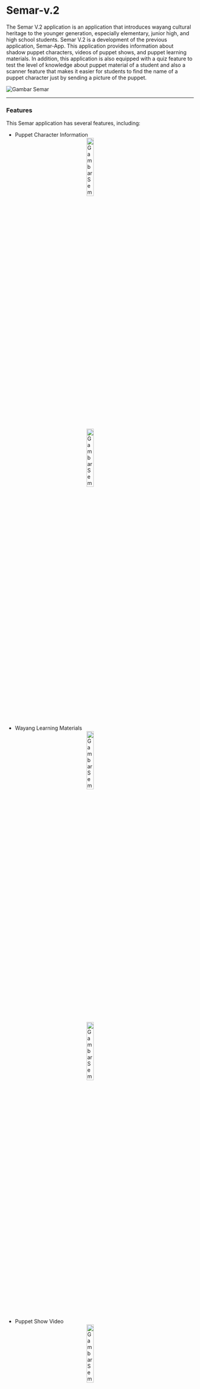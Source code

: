 # Semar-v.2
The Semar V.2 application is an application that introduces wayang cultural heritage to the younger generation, especially elementary, junior high, and high school students. Semar V.2 is a development of the previous application, Semar-App. This application provides information about shadow puppet characters, videos of puppet shows, and puppet learning materials. In addition, this application is also equipped with a quiz feature to test the level of knowledge about puppet material of a student and also a scanner feature that makes it easier for students to find the name of a puppet character just by sending a picture of the puppet.

<img id="gambar_semar" src="https://github.com/PtnBahrum/Semar-v.2/assets/81005654/6094a83e-7352-4650-8be4-175ac5e48a51" alt="Gambar Semar">

<br>
<hr>

### Features

This Semar application has several features, including: 

- Puppet Character Information
  <br>
  <img id="gambar_semar" src="https://github.com/PtnBahrum/Semar-v.2/assets/81005654/f2fcf901-211a-4e1e-b8d4-f334adbdc12f" alt="Gambar Semar" style="width: 20%;height: auto;display: block;margin: 0 auto;">
  <img id="gambar_semar" src="https://github.com/PtnBahrum/Semar-v.2/assets/81005654/367dec02-1fdd-4ebf-a649-d31362639dce" alt="Gambar Semar" style="width: 20%;height: auto;display: block;margin: 0 auto;">

- Wayang Learning Materials
  <br>
  <img id="gambar_semar" src="https://github.com/PtnBahrum/Semar-v.2/assets/81005654/6e1b559b-9d18-4a91-bc3a-0e7e01834e64" alt="Gambar Semar" style="width: 20%;height: auto;display: block;margin: 0 auto;">
  <img id="gambar_semar" src="https://github.com/PtnBahrum/Semar-v.2/assets/81005654/ab43ab0a-cacb-4f74-9cc5-f47f0fe60b60" alt="Gambar Semar" style="width: 20%;height: auto;display: block;margin: 0 auto;">

- Puppet Show Video
  <br>
  <img id="gambar_semar" src="https://github.com/PtnBahrum/Semar-v.2/assets/81005654/29c54eed-dbd9-472d-a131-8ff986a0ff3d" alt="Gambar Semar" style="width: 20%;height: auto;display: block;margin: 0 auto;">
  <img id="gambar_semar" src="https://github.com/PtnBahrum/Semar-v.2/assets/81005654/39af7b2f-f418-4463-a2bc-5359ec94622c" alt="Gambar Semar" style="width: 20%;height: auto;display: block;margin: 0 auto;">

- Wayang Image Scanner, and
  <br>
  <img id="gambar_semar" src="https://github.com/PtnBahrum/Semar-v.2/assets/81005654/9ddb2ba2-8e98-4093-a6f2-afd19513436f" alt="Gambar Semar" style="width: 20%;height: auto;display: block;margin: 0 auto;">

- Quiz
  <br>
  <img id="gambar_semar" src="https://github.com/PtnBahrum/Semar-v.2/assets/81005654/7af7eaba-a16a-4308-a113-2a907adf69a7" alt="Gambar Semar" style="width: 20%;height: auto;display: block;margin: 0 auto;">
  <img id="gambar_semar" src="https://github.com/PtnBahrum/Semar-v.2/assets/81005654/fb49db59-9976-4be3-a2bf-8044c45ba334" alt="Gambar Semar" style="width: 20%;height: auto;display: block;margin: 0 auto;">

<hr>

### Apk Download

[![Download - Semar for Student](https://img.shields.io/badge/Download-Semar_for_Student-572705?style=for-the-badge&logo=https%3A%2F%2Fgithub.com%2FPtnBahrum%2FSemar-v.2%2Fassets%2F81005654%2F1d335d9e-825f-4b4f-a33d-4aa6ccf02f16)](https://drive.usercontent.google.com/download?id=1HE6NSXCyRm-JQbdnAzc2YpnPO51hCAMr&export=download&authuser=0&confirm=t&uuid=176324b7-e7f4-4108-bd98-92229e14b5ff&at=APZUnTVsQ_feqa9LqRphMtZgO5_t:1706980388626)
